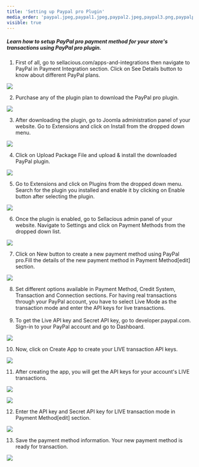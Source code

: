 ```yaml
---
title: 'Setting up Paypal pro Plugin'
media_order: 'paypal.jpeg,paypal1.jpeg,paypal2.jpeg,paypal3.png,paypalpro4.jpeg,8.png,paypal5.jpeg,paypal6.jpeg,paypal7.jpeg,paypal8.jpeg,paypal9.jpeg,paypal10.jpeg,paypal11.jpeg'
visible: true
---
```


##### **Learn how to setup PayPal pro payment method for your store's transactions using PayPal pro plugin.**

1. First of all, go to sellacious.com/apps-and-integrations then navigate to PayPal in Payment Integration section.    Click on See Details button to know about different PayPal plans.

![](paypal.jpeg)

2. Purchase any of the plugin plan to download the PayPal pro plugin.

![](paypal1.jpeg)

3. After downloading the plugin, go to Joomla administration panel of your website. Go to Extensions and click on      Install from the dropped down menu.

![](paypal2.jpeg)

4. Click on Upload Package File and upload & install the downloaded PayPal plugin.

![](paypal3.png)

5. Go to Extensions and click on Plugins from the dropped down menu. Search for the plugin you installed and enable it by clicking on Enable button after selecting the plugin.

![](paypalpro4.jpeg)

6. Once the plugin is enabled, go to Sellacious admin panel of your website. Navigate to Settings and click on Payment Methods from the dropped down list.

![](8.png)

7. Click on New button to create a new payment method using PayPal pro.Fill the details of the new payment method in Payment Method[edit] section.

![](paypal5.jpeg)

8. Set different options available in Payment Method, Credit System, Transaction and Connection sections. For having real transactions through your PayPal account, you have to select Live Mode as the transaction mode and enter the API keys for live transactions.<br><br>
9. To get the Live API key and Secret API key, go to developer.paypal.com. Sign-in to your PayPal account and go to Dashboard.

![](paypal6.jpeg)

10. Now, click on Create App to create your LIVE transaction API keys.

![](paypal7.jpeg)

11. After creating the app, you will get the API keys for your account's LIVE transactions.

![](paypal8.jpeg)

![](paypal9.jpeg)

12. Enter the API key and Secret API key for LIVE transaction mode in Payment Method[edit] section.

![](paypal10.jpeg)

13. Save the payment method information. Your new payment method is ready for transaction.

![](paypal11.jpeg)
 